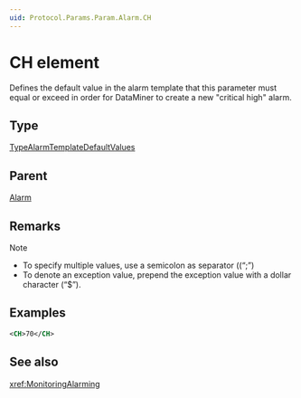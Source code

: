 ```yaml
---
uid: Protocol.Params.Param.Alarm.CH
---
```


# CH element

Defines the default value in the alarm template that this parameter must equal or exceed in order for DataMiner to create a new "critical high" alarm.

## Type

[TypeAlarmTemplateDefaultValues](xref:Protocol-TypeAlarmTemplateDefaultValues)

## Parent

[Alarm](xref:Protocol.Params.Param.Alarm)

## Remarks

> [!NOTE]
>
> - To specify multiple values, use a semicolon as separator ((“;”)
> - To denote an exception value, prepend the exception value with a dollar character (“$”).

## Examples

```xml
<CH>70</CH>
```

## See also

<xref:MonitoringAlarming>
